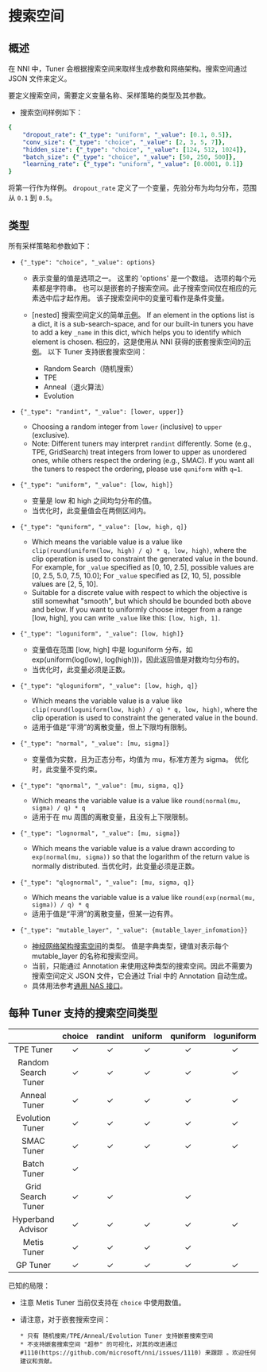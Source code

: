 # 搜索空间

## 概述

在 NNI 中，Tuner 会根据搜索空间来取样生成参数和网络架构。搜索空间通过 JSON 文件来定义。

要定义搜索空间，需要定义变量名称、采样策略的类型及其参数。

* 搜索空间样例如下：

```yaml
{
    "dropout_rate": {"_type": "uniform", "_value": [0.1, 0.5]},
    "conv_size": {"_type": "choice", "_value": [2, 3, 5, 7]},
    "hidden_size": {"_type": "choice", "_value": [124, 512, 1024]},
    "batch_size": {"_type": "choice", "_value": [50, 250, 500]},
    "learning_rate": {"_type": "uniform", "_value": [0.0001, 0.1]}
}

```

将第一行作为样例。 `dropout_rate` 定义了一个变量，先验分布为均匀分布，范围从 `0.1` 到 `0.5`。

## 类型

所有采样策略和参数如下：

* `{"_type": "choice", "_value": options}`
  
  * 表示变量的值是选项之一。 这里的 'options' 是一个数组。 选项的每个元素都是字符串。 也可以是嵌套的子搜索空间。此子搜索空间仅在相应的元素选中后才起作用。 该子搜索空间中的变量可看作是条件变量。
  
  * [nested] 搜索空间定义的简单[示例](https://github.com/microsoft/nni/tree/master/examples/trials/mnist-nested-search-space/search_space.json)。 If an element in the options list is a dict, it is a sub-search-space, and for our built-in tuners you have to add a key `_name` in this dict, which helps you to identify which element is chosen. 相应的，这是使用从 NNI 获得的嵌套搜索空间的[示例](https://github.com/microsoft/nni/tree/master/examples/trials/mnist-nested-search-space/sample.json)。 以下 Tuner 支持嵌套搜索空间：
    
    * Random Search（随机搜索） 
    * TPE
    * Anneal（退火算法）
    * Evolution

* `{"_type": "randint", "_value": [lower, upper]}`
  
  * Choosing a random integer from `lower` (inclusive) to `upper` (exclusive).
  * Note: Different tuners may interpret `randint` differently. Some (e.g., TPE, GridSearch) treat integers from lower to upper as unordered ones, while others respect the ordering (e.g., SMAC). If you want all the tuners to respect the ordering, please use `quniform` with `q=1`.

* `{"_type": "uniform", "_value": [low, high]}`
  
  * 变量是 low 和 high 之间均匀分布的值。
  * 当优化时，此变量值会在两侧区间内。

* `{"_type": "quniform", "_value": [low, high, q]}`
  
  * Which means the variable value is a value like `clip(round(uniform(low, high) / q) * q, low, high)`, where the clip operation is used to constraint the generated value in the bound. For example, for `_value` specified as [0, 10, 2.5], possible values are [0, 2.5, 5.0, 7.5, 10.0]; For `_value` specified as [2, 10, 5], possible values are [2, 5, 10].
  * Suitable for a discrete value with respect to which the objective is still somewhat "smooth", but which should be bounded both above and below. If you want to uniformly choose integer from a range [low, high], you can write `_value` like this: `[low, high, 1]`.

* `{"_type": "loguniform", "_value": [low, high]}`
  
  * 变量值在范围 [low, high] 中是 loguniform 分布，如 exp(uniform(log(low), log(high)))，因此返回值是对数均匀分布的。
  * 当优化时，此变量必须是正数。

* `{"_type": "qloguniform", "_value": [low, high, q]}`
  
  * Which means the variable value is a value like `clip(round(loguniform(low, high) / q) * q, low, high)`, where the clip operation is used to constraint the generated value in the bound.
  * 适用于值是“平滑”的离散变量，但上下限均有限制。

* `{"_type": "normal", "_value": [mu, sigma]}`
  
  * 变量值为实数，且为正态分布，均值为 mu，标准方差为 sigma。 优化时，此变量不受约束。

* `{"_type": "qnormal", "_value": [mu, sigma, q]}`
  
  * Which means the variable value is a value like `round(normal(mu, sigma) / q) * q`
  * 适用于在 mu 周围的离散变量，且没有上下限限制。

* `{"_type": "lognormal", "_value": [mu, sigma]}`
  
  * Which means the variable value is a value drawn according to `exp(normal(mu, sigma))` so that the logarithm of the return value is normally distributed. 当优化时，此变量必须是正数。

* `{"_type": "qlognormal", "_value": [mu, sigma, q]}`
  
  * Which means the variable value is a value like `round(exp(normal(mu, sigma)) / q) * q`
  * 适用于值是“平滑”的离散变量，但某一边有界。

* `{"_type": "mutable_layer", "_value": {mutable_layer_infomation}}`
  
  * [神经网络架构搜索空间](../AdvancedFeature/GeneralNasInterfaces.md)的类型。 值是字典类型，键值对表示每个 mutable_layer 的名称和搜索空间。
  * 当前，只能通过 Annotation 来使用这种类型的搜索空间。因此不需要为搜索空间定义 JSON 文件，它会通过 Trial 中的 Annotation 自动生成。
  * 具体用法参考[通用 NAS 接口](../AdvancedFeature/GeneralNasInterfaces.md)。

## 每种 Tuner 支持的搜索空间类型

|                     |  choice  | randint  | uniform  | quniform | loguniform | qloguniform |  normal  | qnormal  | lognormal | qlognormal |
|:-------------------:|:--------:|:--------:|:--------:|:--------:|:----------:|:-----------:|:--------:|:--------:|:---------:|:----------:|
|      TPE Tuner      | &#10003; | &#10003; | &#10003; | &#10003; |  &#10003;  |  &#10003;   | &#10003; | &#10003; | &#10003;  |  &#10003;  |
| Random Search Tuner | &#10003; | &#10003; | &#10003; | &#10003; |  &#10003;  |  &#10003;   | &#10003; | &#10003; | &#10003;  |  &#10003;  |
|    Anneal Tuner     | &#10003; | &#10003; | &#10003; | &#10003; |  &#10003;  |  &#10003;   | &#10003; | &#10003; | &#10003;  |  &#10003;  |
|   Evolution Tuner   | &#10003; | &#10003; | &#10003; | &#10003; |  &#10003;  |  &#10003;   | &#10003; | &#10003; | &#10003;  |  &#10003;  |
|     SMAC Tuner      | &#10003; | &#10003; | &#10003; | &#10003; |  &#10003;  |             |          |          |           |            |
|     Batch Tuner     | &#10003; |          |          |          |            |             |          |          |           |            |
|  Grid Search Tuner  | &#10003; | &#10003; |          | &#10003; |            |             |          |          |           |            |
|  Hyperband Advisor  | &#10003; | &#10003; | &#10003; | &#10003; |  &#10003;  |  &#10003;   | &#10003; | &#10003; | &#10003;  |  &#10003;  |
|     Metis Tuner     | &#10003; | &#10003; | &#10003; | &#10003; |            |             |          |          |           |            |
|      GP Tuner       | &#10003; | &#10003; | &#10003; | &#10003; |  &#10003;  |  &#10003;   |          |          |           |            |

已知的局限：

* 注意 Metis Tuner 当前仅支持在 `choice` 中使用数值。

* 请注意，对于嵌套搜索空间：
  
      * 只有 随机搜索/TPE/Anneal/Evolution Tuner 支持嵌套搜索空间
      * 不支持嵌套搜索空间 "超参" 的可视化，对其的改进通过 #1110(https://github.com/microsoft/nni/issues/1110) 来跟踪 。欢迎任何建议和贡献。